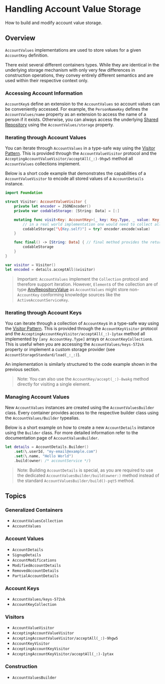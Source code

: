# Handling Account Value Storage

How to build and modify account value storage.

<!--

This source file is part of the Spezi open-source project

SPDX-FileCopyrightText: 2023 Stanford University and the project authors (see CONTRIBUTORS.md)

SPDX-License-Identifier: MIT

-->

## Overview

``AccountValues`` implementations are used to store values for a given ``AccountKey`` definition.

There exist several different containers types. While they are identical in the underlying storage mechanism with only very
few differences in construction operations, they convey entirely different semantics and are used within their respective context only.

### Accessing Account Information 

``AccountKey``s define an extension to the ``AccountValues`` so account values can be conveniently accessed. For example, the
``PersonNameKey`` defines the ``AccountValues/name`` property as an extension to access the name of a person if it exists.
Otherwise, you can always access the underlying [Shared Repository](https://swiftpackageindex.com/stanfordspezi/spezi/documentation/spezi/shared-repository)
using the ``AccountValues/storage`` property.

### Iterating through Account Values

You can iterate through ``AccountValues`` in a type-safe way using the [Visitor Pattern](https://en.wikipedia.org/wiki/Visitor_pattern).
This is provided through the ``AccountValueVisitor`` protocol and the ``AcceptingAccountValueVisitor/acceptAll(_:)-9hgw5`` method all
``AccountValues`` collections implement.

Below is a short code example that demonstrates the capabilities of a ``AccountValueVisitor`` to encode all stored values of a ``AccountDetails`` instance.

```swift
import Foundation

struct Visitor: AccountValueVisitor {
    private let encoder = JSONEncoder()
    private var codableStorage: [String: Data] = [:]

    mutating func visit<Key: AccountKey>(_ key: Key.Type, _ value: Key.Value) {
        // in a real world implementation one would need to collect all thrown errors. We ignore them for the sake of the example.
        codableStorage["\(Key.self)"] = try? encoder.encode(value)
    }

    func final() -> [String: Data] { // final method provides the return type for `acceptAll`
        codableStorage
    }
}

var visitor = Visitor()
let encoded = details.acceptAll(&visitor)
```

> Important: ``AccountValues`` implement the `Collection` protocol and therefore support iteration. However, `Element`s of the collection are of type
    [AnyRepositoryValue](https://swiftpackageindex.com/stanfordspezi/spezi/documentation/spezi/anyrepositoryvalue) as ``AccountValues`` might store
    non-``AccountKey`` conforming knowledge sources like the ``ActiveAccountServiceKey``.

### Iterating through Account Keys

You can iterate through a collection of ``AccountKey``s in a type-safe way using the [Visitor Pattern](https://en.wikipedia.org/wiki/Visitor_pattern).
This is provided through the ``AccountKeyVisitor`` protocol and the ``AcceptingAccountKeyVisitor/acceptAll(_:)-1ytax`` method all implemented by
`[any AccountKey.Type]` arrays or ``AccountKeyCollection``s. This is useful when you are accessing the ``AccountValues/keys-572sk`` property or
implement a custom storage provider (see ``AccountStorageStandard/load(_:_:)``).

An implementation is similarly structured to the code example shown in the previous section.

> Note: You can also use the ``AccountKey/accept(_:)-8wakg`` method directly for visiting a single element.

### Managing Account Values

New ``AccountValues`` instances are created using the ``AccountValuesBuilder`` class. Every container provides access to the respective builder class
using the ``AccountValues/Builder`` typealias.

Below is a short example on how to create a new ``AccountDetails`` instance using the `Builder` class. For more detailed information refer
to the documentation page of ``AccountValuesBuilder``.

```swift
let details = AccountDetails.Builder()
    .set(\.userId, "my-email@example.com")
    .set(\.name, "Hello World")
    .build(owner: /* accountService */)
```

> Note: Building ``AccountDetails`` is special, as you are required to use the dedicated ``AccountValuesBuilder/build(owner:)`` method
    instead of the standard ``AccountValuesBuilder/build()-pqt5`` method.

## Topics

### Generalized Containers

- ``AccountValuesCollection``
- ``AccountValues``

### Account Values

- ``AccountDetails``
- ``SignupDetails``
- ``AccountModifications``
- ``ModifiedAccountDetails``
- ``RemovedAccountDetails``
- ``PartialAccountDetails``

### Account Keys

- ``AccountValues/keys-572sk``
- ``AccountKeyCollection``

### Visitors

- ``AccountValueVisitor``
- ``AcceptingAccountValueVisitor``
- ``AcceptingAccountValueVisitor/acceptAll(_:)-9hgw5``
- ``AccountKeyVisitor``
- ``AcceptingAccountKeyVisitor``
- ``AcceptingAccountKeyVisitor/acceptAll(_:)-1ytax``

### Construction

- ``AccountValuesBuilder``
